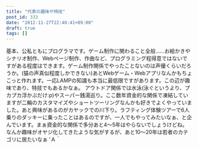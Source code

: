 ```yaml
---
title: "代表の趣味や特技"
post_id: 333
date: "2012-11-27T22:40:41+09:00"
draft: true
tags: []
---
```



基本、公私ともにプログラマです。ゲーム制作に関わること全般……お絵かきやシナリオ制作、Webページ制作、作曲など、プログラミング程得意ではないですがある程度はできます。ゲーム制作関係でやったことないのは声優くらいだろうか。(猫の声真似程度しかできない)あとWebゲーム・Webアプリなんかもちょこっと作れます。一応LAMPの知識も本当に最低限ですがあります。この辺が趣味であり、特技でもあるかなぁ。 アウトドア関係では水泳(泳ぐというより、プカプカ浮かぶだけ:p)やスーパー銭湯巡り。ここ数年資金的な関係で凍結していますが二輪のカスタマイズやショートツーリングなんかも好きでよくやっていました。あと興味があるのがカヤックでの川下り。ラフティング体験ツアーで6人乗りのダッキーに乗ったことはあるのですが、一人でもやってみたいなぁ、と企んでいます。まぁ資金的な関係で多分あと4～5年はやらないでしょうけどね。 なんか趣味がオヤジ化してきたような気がするが、あと10～20年は若者のカテゴリに居たいなぁ 'Ａ｀
